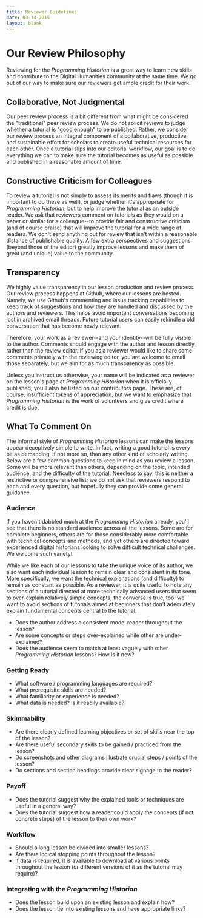 ```yaml
---
title: Reviewer Guidelines
date: 03-14-2015
layout: blank
---
```


# Our Review Philosophy
Reviewing for the _Programming Historian_ is a great way to learn new skills and contribute to the Digital Humanities community at the same time. We go out of our way to make sure our reviewers get ample credit for their work.

## Collaborative, Not Judgmental
Our peer review process is a bit different from what might be considered the "traditional" peer review process. We do not solicit reviews to judge whether a tutorial is "good enough" to be published. Rather, we consider our review process an integral component of a collaborative, productive, and sustainable effort for scholars to create useful technical resources for each other. Once a tutorial slips into our editorial workflow, our goal is to do everything we can to make sure the tutorial becomes as useful as possible and published in a reasonable amount of time. 

## Constructive Criticism for Colleagues
To review a tutorial is not simply to assess its merits and flaws (though it is important to do these as well), or judge whether it's appropriate for _Programming Historian_, but to help improve the tutorial as an outside reader. We ask that reviewers comment on tutorials as they would on a paper or similar for a colleague--to provide fair and constructive criticism (and of course praise) that will improve the tutorial for a wide range of readers. We don't send anything out for review that isn't within a reasonable distance of publishable quality. A few extra perspectives and suggestions (beyond those of the editor) greatly improve lessons and make them of great (and unique) value to the community.

## Transparency
We highly value transparency in our lesson production and review process. Our review process happens at Github, where our lessons are hosted. Namely, we use Github's commenting and issue tracking capabilities to keep track of suggestions and how they are handled and discussed by the authors and reviewers. This helps avoid important conversations becoming lost in archived email threads. Future tutorial users can easily rekindle a old conversation that has become newly relevant.

Therefore, your work as a reviewer--and your identity--will be fully visible to the author. Comments should engage with the author and lesson directly, rather than the review editor. If you as a reviewer would like to share some comments privately with the reviewing editor, you are welcome to email those separately, but we aim for as much transparency as possible. 

Unless you instruct us otherwise, your name will be indicated as a reviewer on the lesson's page at _Programming Historian_ when it is officially published; you'll also be listed on our contributors page. These are, of course, insufficient tokens of appreciation, but we want to emphasize that _Programming Historian_ is the work of volunteers and give credit where credit is due.

## What To Comment On
The informal style of _Programming Historian_ lessons can make the lessons appear deceptively simple to write. In fact, writing a good tutorial is every bit as demanding, if not more so, than any other kind of scholarly writing. Below are a few common questions to keep in mind as you review a lesson. Some will be more relevant than others, depending on the topic, intended audience, and the difficulty of the tutorial. Needless to say, this is neither a restrictive or comprehensive list; we do not ask that reviewers respond to each and every question, but hopefully they can provide some general guidance.

### Audience
If you haven't dabbled much at the _Programming Historian_ already, you'll see that there is no standard audience across all the lessons. Some are for complete beginners, others are for those considerably more comfortable with technical concepts and methods, and yet others are directed toward experienced digital historians looking to solve difficult technical challenges. We welcome such variety!

While we like each of our lessons to take the unique voice of its author, we also want each individual lesson to remain clear and consistent in its tone. More specifically, we want the technical explanations (and difficulty) to remain as constant as possible. As a reviewer, it is quite useful to note any sections of a tutorial directed at more technically advanced users that seem to over-explain relatively simple concepts; the converse is true, too: we want to avoid sections of tutorials aimed at beginners that don't adequately explain fundamental concepts central to the tutorial.

- Does the author address a consistent model reader throughout the lesson? 
- Are some concepts or steps over-explained while other are under-explained?
- Does the audience seem to match at least vaguely with other _Programming Historian_ lessons? How is it new?

### Getting Ready
- What software / programming languages are required?
- What prerequisite skills are needed?
- What familiarity or experience is needed?
- What data is needed? Is it readily available?

### Skimmability
- Are there clearly defined learning objectives or set of skills near the top of the lesson?
- Are there useful secondary skills to be gained / practiced from the lesson?
- Do screenshots and other diagrams illustrate crucial steps / points of the lesson?
- Do sections and section headings provide clear signage to the reader?

### Payoff
- Does the tutorial suggest why the explained tools or techniques are useful in a general way?
- Does the tutorial suggest how a reader could apply the concepts (if not concrete steps) of the lesson to their own work?

### Workflow
- Should a long lesson be divided into smaller lessons?
- Are there logical stopping points throughout the lesson?
- If data is required, it is available to download at various points throughout the lesson (or different versions of it as the tutorial may require)?

### Integrating with the _Programming Historian_
- Does the lesson build upon an existing lesson and explain how? 
- Does the lesson tie into existing lessons and have appropriate links?
